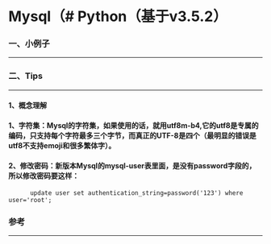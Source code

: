 # Mysql（# Python（基于v3.5.2）


###  一、小例子<br>
----------------------

###  二、Tips<br>
----------------------
####    1、概念理解
####      1、字符集：Mysql的字符集，如果使用的话，就用utf8m-b4,它的utf8是专属的编码，只支持每个字符最多三个字节，而真正的UTF-8是四个（最明显的错误是utf8不支持emoji和很多繁体字）。
####      2、修改密码：新版本Mysql的mysql-user表里面，是没有password字段的，所以修改密码要这样：
          update user set authentication_string=password('123') where user='root';

### 参考
-----------
